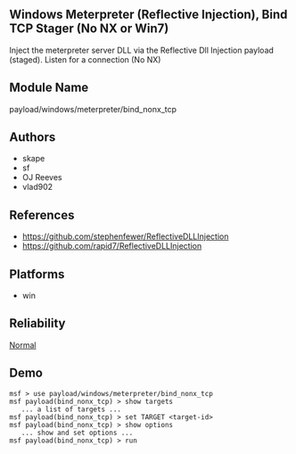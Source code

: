 ## Windows Meterpreter (Reflective Injection), Bind TCP Stager (No NX or Win7)

Inject the meterpreter server DLL via the Reflective Dll 
Injection payload (staged). Listen for a connection (No NX)


## Module Name
payload/windows/meterpreter/bind_nonx_tcp

## Authors
* skape
* sf
* OJ Reeves
* vlad902


## References
* https://github.com/stephenfewer/ReflectiveDLLInjection
* https://github.com/rapid7/ReflectiveDLLInjection




## Platforms
* win

## Reliability
[Normal](https://github.com/rapid7/metasploit-framework/wiki/Exploit-Ranking)

## Demo

```
msf > use payload/windows/meterpreter/bind_nonx_tcp
msf payload(bind_nonx_tcp) > show targets
   ... a list of targets ...
msf payload(bind_nonx_tcp) > set TARGET <target-id>
msf payload(bind_nonx_tcp) > show options
   ... show and set options ...
msf payload(bind_nonx_tcp) > run
```
    
    